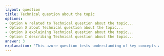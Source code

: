 ```yaml
---
layout: question
title: Technical question about the topic
options:
- Option A related to Technical question about the topic...
- Option D about Technical question about the topic...
- Option B explaining Technical question about the topic...
- Option C describing Technical question about the topic...
answer: 3
explanation: 'This azure question tests understanding of key concepts and best practices.'
---
```

